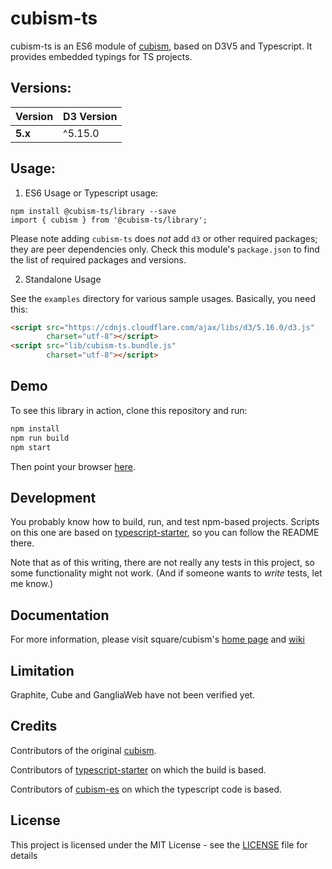 # cubism-ts

cubism-ts is an ES6 module of [cubism](https://github.com/square/cubism), based on D3V5 and Typescript.  It
provides embedded typings for TS projects.


## Versions:

Version | D3 Version
--- | ---
**5.x** | ^5.15.0

## Usage:

1. ES6 Usage or Typescript usage:

```
npm install @cubism-ts/library --save
import { cubism } from '@cubism-ts/library';
```

Please note adding `cubism-ts` does _not_ add `d3` or other required packages; they are peer dependencies only.
Check this module's `package.json` to find the list of required packages and versions.

2. Standalone Usage

See the `examples` directory for various sample usages.  Basically, you need this:

```html
<script src="https://cdnjs.cloudflare.com/ajax/libs/d3/5.16.0/d3.js"
        charset="utf-8"></script>
<script src="lib/cubism-ts.bundle.js"
        charset="utf-8"></script>
```

## Demo
To see this library in action, clone this repository and run:

```bash
npm install
npm run build
npm start
```

Then point your browser [here](http://localhost:5000).

## Development

You probably know how to build, run, and test npm-based projects.  Scripts on this one are based on
[typescript-starter](https://github.com/bitjson/typescript-starter), so you can follow the README there.

Note that as of this writing, there are not really any tests in this project, so some functionality might not work.
(And if someone wants to _write_ tests, let me know.)

## Documentation

For more information, please visit square/cubism's [home page](http://square.github.io/cubism/) and [wiki](https://github.com/square/cubism/wiki)

## Limitation

Graphite, Cube and GangliaWeb have not been verified yet.

## Credits

Contributors of the original [cubism](https://github.com/square/cubism).

Contributors of [typescript-starter](https://github.com/bitjson/typescript-starter) on which the build is based.

Contributors of [cubism-es](https://github.com/BigFatDog/cubism-es) on which the typescript code is based.

## License

This project is licensed under the MIT License - see the [LICENSE](LICENSE) file for details
